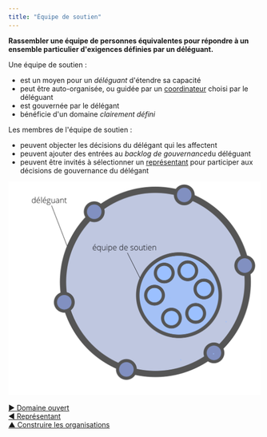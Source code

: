```yaml
---
title: "Équipe de soutien"
---
```



**Rassembler une équipe de personnes équivalentes pour répondre à un ensemble particulier d'exigences définies par un déléguant.**

Une équipe de soutien :

- est un moyen pour un <dfn data-info="Déléguant: Un individu ou groupe déléguant un domaine à d&apos;autres groupes ou individus.">déléguant</dfn> d'étendre sa capacité
- peut être auto-organisée, ou guidée par un [coordinateur](coordinator.html) choisi par le déléguant
- est gouvernée par le délégant
- bénéficie d'un domaine <dfn data-info="Domaine: Une zone d&apos;influence, activité et prise de décisions distincte au sein d&apos;une organisation.">clairement défini</dfn>

Les membres de l'équipe de soutien :

- peuvent objecter les décisions du délégant qui les affectent
- peuvent ajouter des entrées au <dfn data-info="Backlog de gouvernance: Une liste explicite ordonnée par priorité de tâches en attente de traitement (moteurs) en lien à la gouvernance d&apos;un domaine.">backlog de gouvernance</dfn>du déléguant
- peuvent être invités à sélectionner un [représentant](representative.html) pour participer aux décisions de gouvernance du délégant

![Équipe de soutien](img/structural-patterns/helping-team.png)

[&#9654; Domaine ouvert](open-domain.html)<br/>[&#9664; Représentant](representative.html)<br/>[&#9650; Construire les organisations](building-organizations.html)

